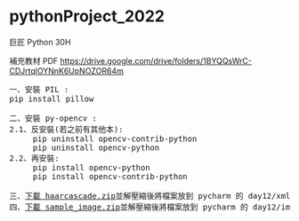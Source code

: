 # pythonProject_2022

巨匠 Python 30H

補充教材 PDF
https://drive.google.com/drive/folders/1BYQQsWrC-CDJrtqlOYNnK6UpNOZOR64m
<pre>
一、安裝 PIL :
pip install pillow

二、安裝 py-opencv :
2.1、反安裝(若之前有其他本):
     pip uninstall opencv-contrib-python
     pip uninstall opencv-python
2.2、再安裝:
     pip install opencv-python
     pip install opencv-contrib-python
     
三、<a href="https://github.com/vincenttuan/yzu_python_20211215/blob/main/haarcascade.zip">下載 haarcascade.zip</a>並解壓縮後將檔案放到 pycharm 的 day12/xml 資料夾內:
四、<a href="https://github.com/vincenttuan/yzu_python_20211215/blob/main/sample_image.zip">下載 sample_image.zip</a>並解壓縮後將檔案放到 pycharm 的 day12/image 資料夾內:

</pre>
